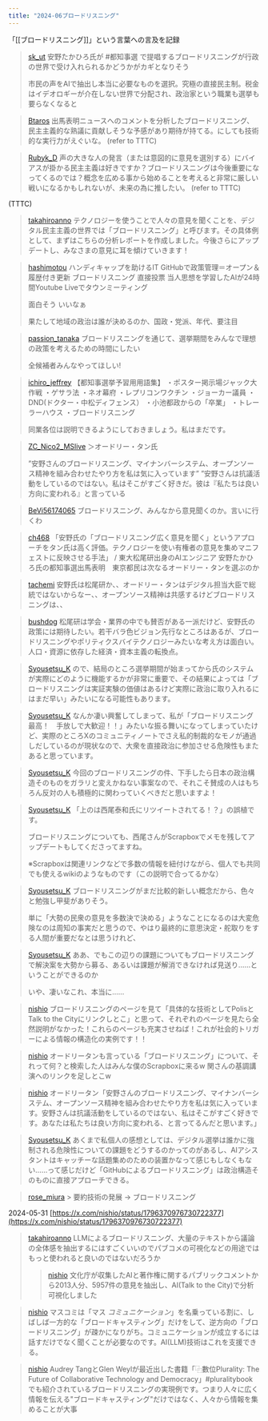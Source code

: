 ```yaml
---
title: "2024-06ブロードリスニング"
---
```


「[[ブロードリスニング]]」という言葉への言及を記録

> [sk_ut](https://x.com/sk_ut/status/1800836228407026091) 安野たかひろ氏が #都知事選 で提唱するブロードリスニングが行政の世界で受け入れられるかどうかがカギとなりそう
>
>  市民の声をAIで抽出し本当に必要なものを選択。究極の直接民主制。税金はイデオロギーが介在しない世界で分配され、政治家という職業も選挙も要らなくなると

> [Btaros](https://x.com/Btaros/status/1800768546919854137) 出馬表明ニュースへのコメントを分析したブロードリスニング、民主主義的な熟議に貢献しそうな予感があり期待が持てる。にしても技術的な実行力がえぐいな。
(refer to TTTC)

> [Rubyk_D](https://x.com/Rubyk_D/status/1800737966643663109) 声の大きな人の発言（または意図的に意見を選別する）にバイアスが掛かる民主主義は好きですか？ブロードリスニングは今後重要になってくるのでは？概念を広める事から始めることを考えると非常に厳しい戦いになるかもしれないが、未来の為に推したい。
(refer to TTTC)

(TTTC)
> [takahiroanno](https://x.com/takahiroanno/status/1800734887290577198) テクノロジーを使うことで人々の意見を聞くことを、デジタル民主主義の世界では「ブロードリスニング」と呼びます。その具体例として、まずはこちらの分析レポートを作成しました。今後さらにアップデートし、みなさまの意見に耳を傾けていきます！

> [hashimotou](https://x.com/hashimotou/status/1800587236410548301) ハンディキャップを助けるIT
>  GitHubで政策管理＝オープン＆履歴付き更新
>  ブロードリスニング
>  直接投票
>  当人思想を学習したAIが24時間Youtube Liveでタウンミーティング
>
>  面白そう
>  いいなぁ
>
>  果たして地域の政治は誰が決めるのか、国政・党派、年代、要注目

> [passion_tanaka](https://x.com/passion_tanaka/status/1800374303541834101) ブロードリスニングを通じて、選挙期間をみんなで理想の政策を考えるための時間にしたい
>
>  全候補者みんなやってほしい!

> [ichiro_jeffrey](https://x.com/ichiro_jeffrey/status/1800353238178521463) 【都知事選挙予習用用語集】
>  ・ポスター掲示場ジャック大作戦
>  ・ゲサラ法
>  ・ネオ幕府
>  ・レプリコンワクチン
>  ・ジョーカー議員
>  ・DND(ドクター・中松ディフェンス）
>  ・小池都政からの「卒業」
>  ・トレーラーハウス
>  ・ブロードリスニング
>
>  同業各位は説明できるようにしておきましょう。私はまだです。

> [ZC_Nico2_MSlive](https://x.com/ZC_Nico2_MSlive/status/1800322156557144181) ＞オードリー・タン氏
>
>  ”安野さんのブロードリスニング、マイナンバーシステム、オープンソース精神を組み合わせたやり方を私は気に入っています”
>  ”安野さんは抗議活動をしているのではない。私はそこがすごく好きだ。彼は『私たちは良い方向に変われる』と言っている

> [BeVi56174065](https://x.com/BeVi56174065/status/1800154224703271320) ブロードリスニング、みんなから意見聞くのか。言いに行くわ

> [ch468](https://x.com/ch468/status/1800023520761753867) 「安野氏の「ブロードリスニング広く意見を聞く」というアプローチをタン氏は高く評価。テクノロジーを使い有権者の意見を集めマニフェストに反映させる手法」
>  / 東大松尾研出身のAIエンジニア 安野たかひろ氏の都知事選出馬表明　東京都民は次なるオードリー・タンを選ぶのか

> [tachemi](https://x.com/tachemi/status/1800002790808539385) 安野氏は松尾研か、、オードリー・タンはデジタル担当大臣で総統ではないからなー、、オープンソース精神は共感するけどブロードリスニングは、、

> [bushdog](https://x.com/bushdog/status/1799086268737044955) 松尾研は学会・業界の中でも賛否がある一派だけど、安野氏の政策には期待したい。若干バラ色ビジョン先行なところはあるが、ブロードリスニングやポリティクスバイテクノロジーみたいな考え方は面白い。人口・資源に依存した経済・資本主義の転換点。

> [Syousetsu_K](https://x.com/Syousetsu_K/status/1798864014849741015) ので、結局のところ選挙期間が始まってから氏のシステムが実際にどのように機能するかが非常に重要で、その結果によっては「ブロードリスニングは実証実験の価値はあるけど実際に政治に取り入れるにはまだ早い」みたいになる可能性もあります。

> [Syousetsu_K](https://x.com/Syousetsu_K/status/1798863168045015235) なんか凄い興奮してしまって、私が「ブロードリスニング最高！　手放しで大歓迎！！」みたいな振る舞いになってしまっていたけど、実際のところXのコミュニティノートでさえ私的制裁的なモノが通過しだしているのが現状なので、大衆を直接政治に参加させる危険性もまたあると思っています。

> [Syousetsu_K](https://x.com/Syousetsu_K/status/1798853067116527957) 今回のブロードリスニングの件、下手したら日本の政治構造そのものをガラリと変えかねない事案なので、それこそ賛成の人はもちろん反対の人も積極的に関わっていくべきだと思いますよ！

> [Syousetsu_K](https://x.com/Syousetsu_K/status/1798848732290810086) 「上のは西尾泰和氏にリツイートされてる！？」の誤植です。
>
>  ブロードリスニングについても、西尾さんがScrapboxでメモを残してアップデートもしてくださってますね。
>
>  ※Scrapboxは関連リンクなどで多数の情報を紐付けながら、個人でも共同でも使えるwikiのようなものです（この説明で合ってるかな）

> [Syousetsu_K](https://x.com/Syousetsu_K/status/1798842107442176024) ブロードリスニングがまだ比較的新しい概念だから、色々と勉強し甲斐がありそう。
>
>  単に「大勢の民衆の意見を多数決で決める」ようなことになるのは大変危険なのは周知の事実だと思うので、やはり最終的に意思決定・舵取りをする人間が重要だなとは思うけれど、

> [Syousetsu_K](https://x.com/Syousetsu_K/status/1798835344206643635) ああ、でもこの辺りの課題についてもブロードリスニングで解決案を大勢から募る、あるいは課題が解消できなければ見送り……ということができるのか
>
>  いや、凄いなこれ、本当に……

> [nishio](https://x.com/nishio/status/1798803439851348105) ブロードリスニングのページを見て「具体的な技術としてPolisとTalk to the Cityにリンクしとこ」と思って、それぞれのページを見たら全然説明がなかった！これらのページも充実させねば！これが社会的トリガーによる情報の構造化の実例です！！

> [nishio](https://x.com/nishio/status/1798799450569363697) オードリータンも言っている「ブロードリスニング」について、それって何？と検索した人はみんな僕のScrapboxに来るw
>  関さんの基調講演へのリンクを足しとこw

> [nishio](https://x.com/nishio/status/1798793441847201978) オードリータン「安野さんのブロードリスニング、マイナンバーシステム、オープンソース精神を組み合わせたやり方を私は気に入っています。安野さんは抗議活動をしているのではない、私はそこがすごく好きです。あなたは私たちは良い方向に変われる、と言ってるんだと思います。」

> [Syousetsu_K](https://x.com/Syousetsu_K/status/1798728860768559127) あくまで私個人の感想としては、デジタル選挙は誰かに強制される危険性についての課題をどうするのかってのがあるし、AIアシスタントはキャッチーな話題集めのための装置かなって感じもしなくもない……って感じだけど「GitHubによるブロードリスニング」は政治構造そのものに直接アプローチできる。

> [rose_miura](https://x.com/rose_miura/status/1798678514394353963) > 要約技術の発展 → ブロードリスニング


2024-05-31
[https://x.com/nishio/status/1796370976730722377](https://x.com/nishio/status/1796370976730722377)

> [takahiroanno](https://x.com/takahiroanno/status/1796401154076881407) LLMによるブロードリスニング、大量のテキストから議論の全体感を抽出するにはすごくいいのでパブコメの可視化などの用途ではもっと使われると良いのではないだろうか
>  >[nishio](https://x.com/nishio/status/1796370976730722377) 文化庁が収集したAIと著作権に関するパブリックコメントから2013人分、5957件の意見を抽出し、AI(Talk to the City)で分析可視化しました

> [nishio](https://x.com/nishio/status/1796395791596355715) マスコミは「マス *コミュニケーション*」を名乗っている割に、しばしば一方的な「ブロードキャスティング」だけをして、逆方向の「ブロードリスニング」が疎かになりがち。コミュニケーションが成立するには話すだけでなく聞くことが必要なのです。AI(LLM)技術はこれを支援できる。

> [nishio](https://x.com/nishio/status/1796394634446586276) Audrey TangとGlen Weylが最近出した書籍「⿻數位Plurality: The Future of Collaborative Technology and Democracy」#pluralitybook でも紹介されているブロードリスニングの実現例です。つまり人々に広く情報を伝える"ブロードキャスティング"だけではなく、人々から情報を集めることが大事



